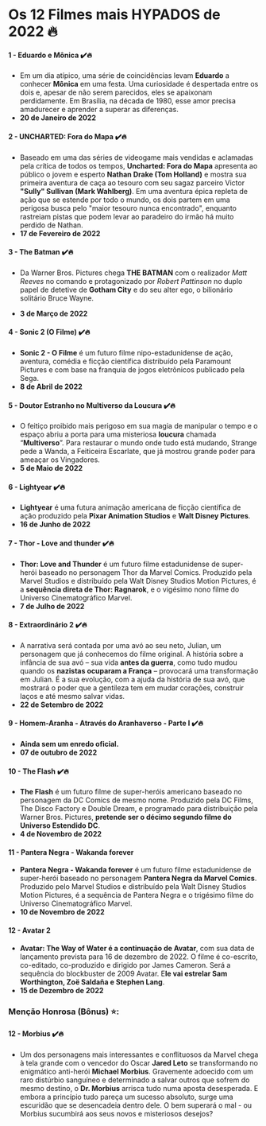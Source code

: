 #        Os 12 Filmes mais HYPADOS de 2022 :fire:





####  1 - Eduardo e Mônica :heavy_check_mark::fire:

- Em um dia atípico, uma série de coincidências levam **Eduardo** a conhecer **Mônica** em uma festa. Uma curiosidade é despertada entre os dois e, apesar de não serem parecidos, eles se apaixonam perdidamente. Em Brasília, na década de 1980, esse amor precisa amadurecer e aprender a superar as diferenças.
- **20 de Janeiro de 2022**



#### 2 - UNCHARTED: Fora do Mapa :heavy_check_mark::fire:

- Baseado em uma das séries de videogame mais vendidas e aclamadas pela crítica de todos os tempos, **Uncharted: Fora do Mapa** apresenta ao público o jovem e esperto **Nathan Drake (Tom Holland)** e mostra sua primeira aventura de caça ao tesouro com seu sagaz parceiro Victor **"Sully" Sullivan (Mark Wahlberg)**. Em uma aventura épica repleta de ação que se estende por todo o mundo, os dois partem em uma perigosa busca pelo "maior tesouro nunca encontrado", enquanto rastreiam pistas que podem levar ao paradeiro do irmão há muito perdido de Nathan.
- **17 de Fevereiro de 2022**



#### 3 - The Batman :heavy_check_mark::fire:

- Da Warner Bros. Pictures chega **THE BATMAN** com o realizador *Matt Reeves* no comando e protagonizado por *Robert Pattinson* no duplo papel de detetive de **Gotham City** e do seu alter ego, o bilionário solitário Bruce Wayne.

- **3 de Março de 2022**



#### 4 - Sonic 2 (O Filme) :heavy_check_mark::fire:

- **Sonic 2 - O Filme** é um futuro filme nipo-estadunidense de ação, aventura, comédia e ficção científica distribuído pela Paramount Pictures e com base na franquia de jogos eletrônicos publicado pela Sega.
- **8 de Abril de 2022**



#### 5 - Doutor Estranho no Multiverso da Loucura :heavy_check_mark::fire:

- O feitiço proibido mais perigoso em sua magia de manipular o tempo e o espaço abriu a porta para uma misteriosa **loucura** chamada “**Multiverso**”. Para restaurar o mundo onde tudo está mudando, Strange pede a Wanda, a Feiticeira Escarlate, que já mostrou grande poder para ameaçar os Vingadores.
- **5 de Maio de 2022**



#### 6 - Lightyear :heavy_check_mark::fire:

- **Lightyear** é uma futura animação americana de ficção científica de ação produzido pela **Pixar Animation Studios** e **Walt Disney Pictures**.
- **16 de Junho de 2022**



#### 7 - Thor - Love and thunder :heavy_check_mark::fire:

- **Thor: Love and Thunder** é um futuro filme estadunidense de super-herói baseado no personagem Thor da Marvel Comics. Produzido pela Marvel Studios e distribuído pela Walt Disney Studios Motion Pictures, é a **sequência direta de Thor: Ragnarok**, e o vigésimo nono filme do Universo Cinematográfico Marvel.
- **7 de Julho de 2022**



#### 8 - Extraordinário 2 :heavy_check_mark::fire:

- A narrativa será contada por uma avó ao seu neto, Julian, um personagem que já conhecemos do filme original. A história sobre a infância de sua avó – sua vida **antes da guerra**, como tudo mudou quando os **nazistas ocuparam a França** – provocará uma transformação em Julian. É a sua evolução, com a ajuda da história de sua avó, que mostrará o poder que a gentileza tem em mudar corações, construir laços e até mesmo salvar vidas.
- **22 de Setembro de 2022**



#### 9 - Homem-Aranha - Através do Aranhaverso - Parte I :heavy_check_mark::fire:

- **Ainda sem um enredo oficial.**
- **07 de outubro de 2022**



#### 10 - The Flash :heavy_check_mark::fire:

- **The Flash** é um futuro filme de super-heróis americano baseado no personagem da DC Comics de mesmo nome. Produzido pela DC Films, The Disco Factory e Double Dream, e programado para distribuição pela Warner Bros. Pictures, **pretende ser o décimo segundo filme do Universo Estendido DC**.
- **4 de Novembro de 2022**



#### 11 - Pantera Negra - Wakanda forever

- **Pantera Negra - Wakanda forever** é um futuro filme estadunidense de super-herói baseado no personagem **Pantera Negra da Marvel Comics**. Produzido pelo Marvel Studios e distribuído pela Walt Disney Studios Motion Pictures, é a sequência de Pantera Negra e o trigésimo filme do Universo Cinematográfico Marvel.
- **10 de Novembro de 2022**



#### 12 - Avatar 2

-  **Avatar: The Way of Water é a continuação de Avatar**, com sua data de lançamento prevista para 16 de dezembro de 2022. O filme é co-escrito, co-editado, co-produzido e dirigido por James Cameron. Será a sequência do blockbuster de 2009 Avatar. E**le vai estrelar Sam Worthington, Zoë Saldaña e Stephen Lang**.
- **15 de Dezembro de 2022**







### Menção Honrosa (Bônus) :star::



#### 12 - Morbius :heavy_check_mark::fire:

- Um dos personagens mais interessantes e conflituosos da Marvel chega à tela grande com o vencedor do Oscar **Jared Leto** se transformando no enigmático anti-herói **Michael Morbius**. Gravemente adoecido com um raro distúrbio sanguíneo e determinado a salvar outros que sofrem do mesmo destino, o **Dr. Morbius** arrisca tudo numa aposta desesperada. E embora a princípio tudo pareça um sucesso absoluto, surge uma escuridão que se desencadeia dentro dele. O bem superará o mal - ou Morbius sucumbirá aos seus novos e misteriosos desejos?

